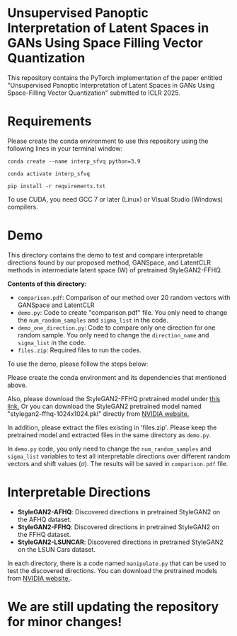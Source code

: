 # Unsupervised Panoptic Interpretation of Latent Spaces in GANs Using Space Filling Vector Quantization
This repository contains the PyTorch implementation of the paper entitled "Unsupervised Panoptic Interpretation of Latent Spaces in GANs Using Space-Filling Vector Quantization" submitted to ICLR 2025.

# Requirements
Please create the conda environment to use this repository using the following lines in your terminal window:

`conda create --name interp_sfvq python=3.9`

`conda activate interp_sfvq`

`pip install -r requirements.txt`

To use CUDA, you need GCC 7 or later (Linux) or Visual Studio (Windows) compilers.

# Demo
This directory contains the demo to test and compare interpretable directions found by our proposed method, GANSpace, and LatentCLR methods in intermediate latent space (W) of pretrained StyleGAN2-FFHQ.

**Contents of this directory:**
- `comparison.pdf`: Comparison of our method over 20 random vectors with GANSpace and LatentCLR
- `demo.py`: Code to create "comparison.pdf" file. You only need to change the `num_random_samples` and `sigma_list` in the code.
- `demo_one_direction.py`: Code to compare only one direction for one random sample. You only need to change the `direction_name` and `sigma_list` in the code.
- `files.zip`: Required files to run the codes. 

To use the demo, please follow the steps below: 

Please create the conda environment and its dependencies that mentioned above.

Also, please download the StyleGAN2-FFHQ pretrained model under [this link.](https://drive.google.com/file/d/11nQSxaJJ4RQEZkSCFCC6wntQky4uZZhj/view?usp=sharing)
Or you can download the StyleGAN2 pretrained model named "stylegan2-ffhq-1024x1024.pkl" directly from [NVIDIA website.](https://catalog.ngc.nvidia.com/orgs/nvidia/teams/research/models/stylegan2/files)

In addition, please extract the files existing in 'files.zip'. Please keep the pretrained model and extracted files in the same directory as `demo.py`.

In `demo.py` code, you only need to change the `num_random_samples` and `sigma_list` variables to test all interpretable directions over different random vectors and shift values ($\sigma$). The results will be saved in `comparison.pdf` file.

# Interpretable Directions
- **StyleGAN2-AFHQ**: Discovered directions in pretrained StyleGAN2 on the AFHQ dataset.
- **StyleGAN2-FFHQ**: Discovered directions in pretrained StyleGAN2 on the FFHQ dataset.
- **StyleGAN2-LSUNCAR**: Discovered directions in pretrained StyleGAN2 on the LSUN Cars dataset.

In each directory, there is a code named `manipulate.py` that can be used to test the discovered directions. You can download the pretrained models from [NVIDIA website.](https://catalog.ngc.nvidia.com/orgs/nvidia/teams/research/models/stylegan2/files).

# We are still updating the repository for minor changes!
